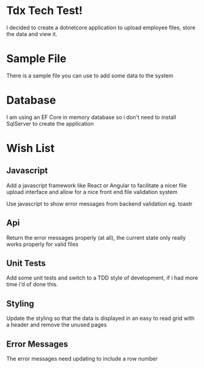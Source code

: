 # Tdx Tech Test!

I decided to create a dotnetcore application to upload employee files, store the data and view it.

# Sample File

There is a sample file you can use to add some data to the system 

# Database

I am using an EF Core in memory database so i don't need to install SqlServer to create the application

# Wish List

## Javascript
Add a javascript framework like React or Angular to facilitate a nicer file upload interface and allow for a nice front end file validation system

Use javascript to show error messages from backend validation eg. toastr

## Api

Return the error messages properly (at all), the current state only really works properly for valid files

## Unit Tests

Add some unit tests and switch to a TDD style of development, if i had more time i'd of done this.

## Styling

Update the styling so that the data is displayed in an easy to read grid with a header and remove the unused pages

##  Error Messages

The error messages need updating to include a row number